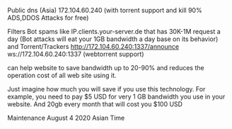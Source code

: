 Public dns (Asia)
172.104.60.240 (with torrent support and kill 90% ADS,DDOS Attacks for free)

Filters Bot spams like IP.clients.your-server.de that has 30K-1M request a day
(Bot attacks will eat your 1GB bandwidth a day base on its behavior)
and
Torrent/Trackers
http://172.104.60.240:1337/announce
ws://172.104.60.240:1337 (webtorrent support)

can help website to save bandwidth up to 20-90% and reduces the operation cost of all web site using it.

Just imagine how much you will save if you use this technology. For example, you need to pay $5 USD for very 1 GB bandwidth you use in your website. And 20gb every month that will cost you $100 USD


Maintenance August 4 2020 Asian Time
